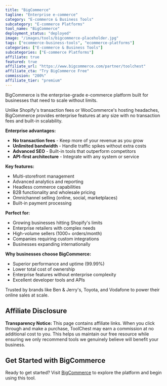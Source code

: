```yaml
---
title: "BigCommerce"
tagline: "Enterprise e-commerce"
category: "E-commerce & Business Tools"
subcategory: "E-commerce Platforms"
tool_name: "BigCommerce"
deployment_status: "deployed"
image: "/images/tools/bigcommerce-placeholder.jpg"
tags: ["ecommerce-business-tools", "ecommerce-platforms"]
categories: ["E-commerce & Business Tools"]
subcategories: ["E-commerce Platforms"]
affiliate: true
featured: true
affiliate_url: "https://www.bigcommerce.com/partner/toolchest"
affiliate_cta: "Try BigCommerce Free"
commission: "200%"
affiliate_tier: "premium"
---
```

BigCommerce is the enterprise-grade e-commerce platform built for businesses that need to scale without limits.

Unlike Shopify's transaction fees or WooCommerce's hosting headaches, BigCommerce provides enterprise features at any size with no transaction fees and built-in scalability.

**Enterprise advantages:**
- **No transaction fees** - Keep more of your revenue as you grow
- **Unlimited bandwidth** - Handle traffic spikes without extra costs
- **Advanced SEO** - Built-in tools that outperform competitors
- **API-first architecture** - Integrate with any system or service

**Key features:**
- Multi-storefront management
- Advanced analytics and reporting
- Headless commerce capabilities
- B2B functionality and wholesale pricing
- Omnichannel selling (online, social, marketplaces)
- Built-in payment processing

**Perfect for:**
- Growing businesses hitting Shopify's limits
- Enterprise retailers with complex needs
- High-volume sellers (1000+ orders/month)
- Companies requiring custom integrations
- Businesses expanding internationally

**Why businesses choose BigCommerce:**
- Superior performance and uptime (99.99%)
- Lower total cost of ownership
- Enterprise features without enterprise complexity
- Excellent developer tools and APIs

Trusted by brands like Ben & Jerry's, Toyota, and Vodafone to power their online sales at scale.


## Affiliate Disclosure

**Transparency Notice:** This page contains affiliate links. When you click through and make a purchase, ToolChest may earn a commission at no additional cost to you. This helps us maintain our free resource while ensuring we only recommend tools we genuinely believe will benefit your business.

## Get Started with BigCommerce

Ready to get started? Visit [BigCommerce](https://www.bigcommerce.com) to explore the platform and begin using this tool.